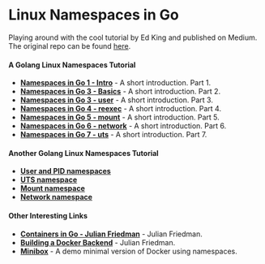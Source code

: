 # Linux Namespaces in Go

Playing around with the cool tutorial by Ed King and published on Medium. The original repo can be found [here](https://github.com/teddyking/ns-process).


#### A Golang Linux Namespaces Tutorial
* __[Namespaces in Go 1 - Intro](https://medium.com/@teddyking/linux-namespaces-850489d3ccf)__ - A short introduction. Part 1.
* __[Namespaces in Go 3 - Basics](https://medium.com/@teddyking/namespaces-in-go-basics-e3f0fc1ff69a)__ - A short introduction. Part 2.
* __[Namespaces in Go 3 - user](https://medium.com/@teddyking/namespaces-in-go-user-a54ef9476f2a)__ - A short introduction. Part 3.
* __[Namespaces in Go 4 - reexec](https://medium.com/@teddyking/namespaces-in-go-reexec-3d1295b91af8)__ - A short introduction. Part 4.
* __[Namespaces in Go 5 - mount](https://medium.com/@teddyking/namespaces-in-go-mount-e4c04fe9fb29)__ - A short introduction. Part 5.
* __[Namespaces in Go 6 - network](https://medium.com/@teddyking/namespaces-in-go-network-fdcf63e76100)__ - A short introduction. Part 6.
* __[Namespaces in Go 7 - uts](https://medium.com/@teddyking/namespaces-in-go-uts-d47aebcdf00e)__ - A short introduction. Part 7.

#### Another Golang Linux Namespaces Tutorial
* __[User and PID namespaces](https://lk4d4.darth.io/posts/unpriv1/)__
* __[UTS namespace](https://lk4d4.darth.io/posts/unpriv2/)__
* __[Mount namespace](https://lk4d4.darth.io/posts/unpriv3)__
* __[Network namespace](https://lk4d4.darth.io/posts/unpriv4)__



#### Other Interesting Links
* __[Containers in Go - Julian Friedman](https://www.infoq.com/articles/build-a-container-golang)__ - Julian Friedman.
* __[Building a Docker Backend](https://www.youtube.com/watch?v=x_Zshlq4vgE)__ - Julian Friedman.
* __[Minibox](https://jayconrod.com/posts/104/minibox--a-miniature-linux-container-runner)__ - A demo minimal version of Docker using namespaces.


